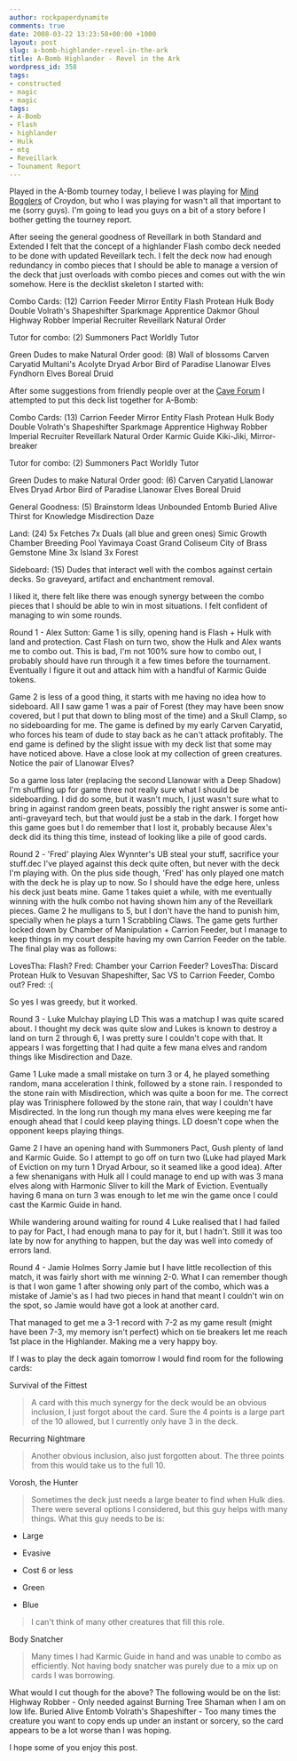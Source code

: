 ```yaml
---
author: rockpaperdynamite
comments: true
date: 2008-03-22 13:23:58+00:00 +1000
layout: post
slug: a-bomb-highlander-revel-in-the-ark
title: A-Bomb Highlander - Revel in the Ark
wordpress_id: 358
tags:
- constructed
- magic
- magic
tags:
- A-Bomb
- Flash
- highlander
- Hulk
- mtg
- Reveillark
- Tounament Report
---
```


Played in the A-Bomb tourney today, I believe I was playing for [Mind Bogglers](http://www.mindbogglers.com.au/) of Croydon, but who I was playing for wasn't all that important to me (sorry guys). I'm going to lead you guys on a bit of a story before I bother getting the tourney report.

After seeing the general goodness of Reveillark in both Standard and Extended I felt that the concept of a highlander Flash combo deck needed to be done with updated Reveillark tech. I felt the deck now had enough redundancy in combo pieces that I should be able to manage a version of the deck that just overloads with combo pieces and comes out with the win somehow. Here is the decklist skeleton I started with:

Combo Cards: (12)
Carrion Feeder
Mirror Entity
Flash
Protean Hulk
Body Double
Volrath's Shapeshifter
Sparkmage Apprentice
Dakmor Ghoul
Highway Robber
Imperial Recruiter
Reveillark
Natural Order <!-- more -->

Tutor for combo: (2)
Summoners Pact
Worldly Tutor

Green Dudes to make Natural Order good: (8)
Wall of blossoms
Carven Caryatid
Multani's Acolyte
Dryad Arbor
Bird of Paradise
Llanowar Elves
Fyndhorn Elves
Boreal Druid

After some suggestions from friendly people over at the [Cave Forum](http://cavecrew.yourfreebb.com/topic90.html) I attempted to put this deck list together for A-Bomb:

Combo Cards: (13)
Carrion Feeder
Mirror Entity
Flash
Protean Hulk
Body Double
Volrath's Shapeshifter
Sparkmage Apprentice
Highway Robber
Imperial Recruiter
Reveillark
Natural Order
Karmic Guide
Kiki-Jiki, Mirror-breaker

Tutor for combo: (2)
Summoners Pact
Worldly Tutor

Green Dudes to make Natural Order good: (6)
Carven Caryatid
Llanowar Elves
Dryad Arbor
Bird of Paradise
Llanowar Elves
Boreal Druid

General Goodness: (5)
Brainstorm
Ideas Unbounded
Entomb
Buried Alive
Thirst for Knowledge
Misdirection
Daze

Land: (24)
5x Fetches
7x Duals (all blue and green ones)
Simic Growth Chamber
Breeding Pool
Yavimaya Coast
Grand Coliseum
City of Brass
Gemstone Mine
3x Island
3x Forest

Sideboard: (15)
Dudes that interact well with the combos against certain decks. So graveyard, artifact and enchantment removal.

I liked it, there felt like there was enough synergy between the combo pieces that I should be able to win in most situations. I felt confident of managing to win some rounds.

Round 1 - Alex Sutton:
Game 1 is silly, opening hand is Flash + Hulk with land and protection. Cast Flash on turn two, show the Hulk and Alex wants me to combo out. This is bad, I'm not 100% sure how to combo out, I probably should have run through it a few times before the tournament. Eventually I figure it out and attack him with a handful of Karmic Guide tokens.

Game 2 is less of a good thing, it starts with me having no idea how to sideboard. All I saw game 1 was a pair of Forest (they may have been snow covered, but I put that down to bling most of the time) and a Skull Clamp, so no sideboarding for me. The game is defined by my early Carven Caryatid, who forces his team of dude to stay back as he can't attack profitably. The end game is defined by the slight issue with my deck list that some may have noticed above. Have a close look at my collection of green creatures. Notice the pair of Llanowar Elves?

So a game loss later (replacing the second Llanowar with a Deep Shadow) I'm shuffling up for game three not really sure what I should be sideboarding. I did do some, but it wasn't much, I just wasn't sure what to bring in against random green beats, possibly the right answer is some anti-anti-graveyard tech, but that would just be a stab in the dark. I forget how this game goes but I do remember that I lost it, probably because Alex's deck did its thing this time, instead of looking like a pile of good cards.

Round 2 - 'Fred' playing Alex Wynnter's UB steal your stuff, sacrifice your stuff.dec
I've played against this deck quite often, but never with the deck I'm playing with. On the plus side though, 'Fred' has only played one match with the deck he is play up to now. So I should have the edge here, unless his deck just beats mine. Game 1 takes quiet a while, with me eventually winning with the hulk combo not having shown him any of the Reveillark pieces. Game 2 he mulligans to 5, but I don't have the hand to punish him, specially when he plays a turn 1 Scrabbling Claws. The game gets further locked down by Chamber of Manipulation + Carrion Feeder, but I manage to keep things in my court despite having my own Carrion Feeder on the table. The final play was as follows:

LovesTha: Flash?
Fred: Chamber your Carrion Feeder?
LovesTha: Discard Protean Hulk to Vesuvan Shapeshifter, Sac VS to Carrion Feeder, Combo out?
Fred: :(

So yes I was greedy, but it worked.

Round 3 - Luke Mulchay playing LD
This was a matchup I was quite scared about. I thought my deck was quite slow and Lukes is known to destroy a land on turn 2 through 6, I was pretty sure I couldn't cope with that. It appears I was forgetting that I had quite a few mana elves and random things like Misdirection and Daze.

Game 1 Luke made a small mistake on turn 3 or 4, he played something random, mana acceleration I think, followed by a stone rain. I responded to the stone rain with Misdirection, which was quite a boon for me. The correct play was Trinisphere followed by the stone rain, that way I couldn't have Misdirected. In the long run though my mana elves were keeping me far enough ahead that I could keep playing things. LD doesn't cope when the opponent keeps playing things.

Game 2 I have an opening hand with Summoners Pact, Gush plenty of land and Karmic Guide. So I attempt to go off on turn two (Luke had played Mark of Eviction on my turn 1 Dryad Arbour, so it seamed like a good idea). After a few shenanigans with Hulk all I could manage to end up with was 3 mana elves along with Harmonic Sliver to kill the Mark of Eviction. Eventually having 6 mana on turn 3 was enough to let me win the game once I could cast the Karmic Guide in hand.

While wandering around waiting for round 4 Luke realised that I had failed to pay for Pact, I had enough mana to pay for it, but I hadn't. Still it was too late by now for anything to happen, but the day was well into comedy of errors land.

Round 4 - Jamie Holmes
Sorry Jamie but I have little recollection of this match, it was fairly short with me winning 2-0. What I can remember though is that I won game 1 after showing only part of the combo, which was a mistake of Jamie's as I had two pieces in hand that meant I couldn't win on the spot, so Jamie would have got a look at another card.

That managed to get me a 3-1 record with 7-2 as my game result (might have been 7-3, my memory isn't perfect) which on tie breakers let me reach 1st place in the Highlander. Making me a very happy boy.

If I was to play the deck again tomorrow I would find room for the following cards:

Survival of the Fittest


<blockquote>A card with this much synergy for the deck would be an obvious inclusion, I just forgot about the card. Sure the 4 points is a large part of the 10 allowed, but I currently only have 3 in the deck.</blockquote>


Recurring Nightmare


<blockquote>Another obvious inclusion, also just forgotten about. The three points from this would take us to the full 10.</blockquote>


Vorosh, the Hunter


<blockquote>Sometimes the deck just needs a large beater to find when Hulk dies. There were several options I considered, but this guy helps with many things. What this guy needs to be is:</blockquote>





	
  * Large

	
  * Evasive

	
  * Cost 6 or less

	
  * Green

	
  * Blue




<blockquote>I can't think of many other creatures that fill this role.</blockquote>


Body Snatcher


<blockquote>Many times I had Karmic Guide in hand and was unable to combo as efficiently. Not having body snatcher was purely due to a mix up on cards I was borrowing.</blockquote>


What would I cut though for the above? The following would be on the list:
Highway Robber - Only needed against Burning Tree Shaman when I am on low life.
Buried Alive
Entomb
Volrath's Shapeshifter - Too many times the creature you want to copy ends up under an instant or sorcery, so the card appears to be a lot worse than I was hoping.

I hope some of you enjoy this post.
